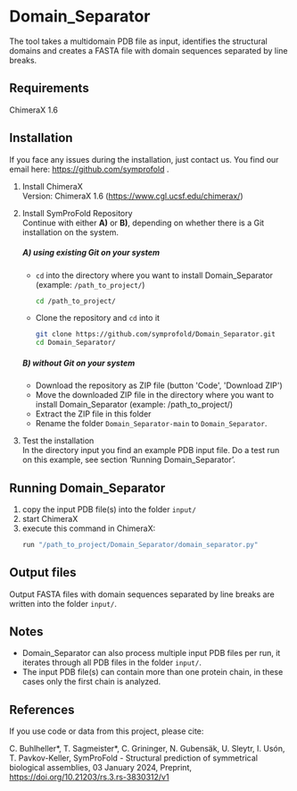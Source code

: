 # Domain_Separator

The tool takes a multidomain PDB file as input, identifies the structural domains and creates a FASTA file with domain sequences separated by line breaks.


## Requirements
ChimeraX 1.6  


## Installation
If you face any issues during the installation, just contact us. You find our email here: https://github.com/symprofold .

1.  Install ChimeraX  
    Version: ChimeraX 1.6 (https://www.cgl.ucsf.edu/chimerax/)

2.  Install SymProFold Repository  
    Continue with either **A)** or **B)**, depending on whether there is a Git installation on the system.
    
    ##### A) using existing Git on your system
    *   `cd` into the directory where you want to install Domain_Separator (example: `/path_to_project/`)
        ```bash
        cd /path_to_project/
        ```
    *   Clone the repository and `cd`  into it
        ```bash
        git clone https://github.com/symprofold/Domain_Separator.git
        cd Domain_Separator/
        ```

    ##### B) without Git on your system
    *   Download the repository as ZIP file (button 'Code', 'Download ZIP')
    *   Move the downloaded ZIP file in the directory where you want to install Domain_Separator (example: /path_to_project/)
    *   Extract the ZIP file in this folder
    * Rename the folder `Domain_Separator-main` to `Domain_Separator`.

3.  Test the installation  
    In the directory input you find an example PDB input file. Do a test run on this example, see section ‘Running Domain_Separator’.


## Running Domain_Separator
1.  copy the input PDB file(s) into the folder `input/`
2.  start ChimeraX
3.  execute this command in ChimeraX:  
    ```bash
    run "/path_to_project/Domain_Separator/domain_separator.py"
    ```


## Output files
Output FASTA files with domain sequences separated by line breaks are written into the folder `input/`.


## Notes
*   Domain_Separator can also process multiple input PDB files per run, it iterates through all PDB files in the folder `input/`.
*   The input PDB file(s) can contain more than one protein chain, in these cases only the first chain is analyzed.


## References

If you use code or data from this project, please cite: 

C. Buhlheller*, T. Sagmeister*, C. Grininger, N. Gubensäk, U. Sleytr, I. Usón, T. Pavkov-Keller, SymProFold - Structural prediction of symmetrical biological assemblies, 03 January 2024, Preprint, https://doi.org/10.21203/rs.3.rs-3830312/v1
